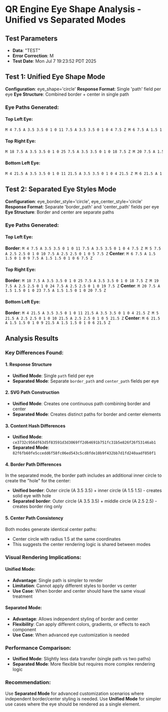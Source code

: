 # QR Engine Eye Shape Analysis - Unified vs Separated Modes

## Test Parameters
- **Data**: "TEST"
- **Error Correction**: M
- **Test Date**: Mon Jul  7 19:23:52 PDT 2025

## Test 1: Unified Eye Shape Mode
**Configuration**: eye_shape='circle'
**Response Format**: Single 'path' field per eye
**Eye Structure**: Combined border + center in single path

### Eye Paths Generated:

#### Top Left Eye:
```svg
M 4 7.5 A 3.5 3.5 0 1 0 11 7.5 A 3.5 3.5 0 1 0 4 7.5 Z M 6 7.5 A 1.5 1.5 0 1 0 9 7.5 A 1.5 1.5 0 1 0 6 7.5 Z
```

#### Top Right Eye:
```svg
M 18 7.5 A 3.5 3.5 0 1 0 25 7.5 A 3.5 3.5 0 1 0 18 7.5 Z M 20 7.5 A 1.5 1.5 0 1 0 23 7.5 A 1.5 1.5 0 1 0 20 7.5 Z
```

#### Bottom Left Eye:
```svg
M 4 21.5 A 3.5 3.5 0 1 0 11 21.5 A 3.5 3.5 0 1 0 4 21.5 Z M 6 21.5 A 1.5 1.5 0 1 0 9 21.5 A 1.5 1.5 0 1 0 6 21.5 Z
```

## Test 2: Separated Eye Styles Mode
**Configuration**: eye_border_style='circle', eye_center_style='circle'
**Response Format**: Separate 'border_path' and 'center_path' fields per eye
**Eye Structure**: Border and center are separate paths

### Eye Paths Generated:

#### Top Left Eye:
**Border**: `M 4 7.5 A 3.5 3.5 0 1 0 11 7.5 A 3.5 3.5 0 1 0 4 7.5 Z M 5 7.5 A 2.5 2.5 0 1 0 10 7.5 A 2.5 2.5 0 1 0 5 7.5 Z`
**Center**: `M 6 7.5 A 1.5 1.5 0 1 0 9 7.5 A 1.5 1.5 0 1 0 6 7.5 Z`

#### Top Right Eye:
**Border**: `M 18 7.5 A 3.5 3.5 0 1 0 25 7.5 A 3.5 3.5 0 1 0 18 7.5 Z M 19 7.5 A 2.5 2.5 0 1 0 24 7.5 A 2.5 2.5 0 1 0 19 7.5 Z`
**Center**: `M 20 7.5 A 1.5 1.5 0 1 0 23 7.5 A 1.5 1.5 0 1 0 20 7.5 Z`

#### Bottom Left Eye:
**Border**: `M 4 21.5 A 3.5 3.5 0 1 0 11 21.5 A 3.5 3.5 0 1 0 4 21.5 Z M 5 21.5 A 2.5 2.5 0 1 0 10 21.5 A 2.5 2.5 0 1 0 5 21.5 Z`
**Center**: `M 6 21.5 A 1.5 1.5 0 1 0 9 21.5 A 1.5 1.5 0 1 0 6 21.5 Z`


## Analysis Results

### Key Differences Found:

#### 1. **Response Structure**
- **Unified Mode**: Single `path` field per eye
- **Separated Mode**: Separate `border_path` and `center_path` fields per eye

#### 2. **SVG Path Construction**
- **Unified Mode**: Creates one continuous path combining border and center
- **Separated Mode**: Creates distinct paths for border and center elements

#### 3. **Content Hash Differences**
- **Unified Mode**: `ce3732c956df63d5f83591d3d3069ff2d64691b751fc31b5e826f26f53146ab1`
- **Separated Mode**: `82f6fb60fe5ccedd6f58fc06ed543c5cd8fde10b9f432bb7d1fd240aadf050f1`

#### 4. **Border Path Differences**
In the separated mode, the border path includes an additional inner circle to create the "hole" for the center:
- **Unified border**: Outer circle (A 3.5 3.5) + inner circle (A 1.5 1.5) - creates solid eye with hole
- **Separated border**: Outer circle (A 3.5 3.5) + middle circle (A 2.5 2.5) - creates border ring only

#### 5. **Center Path Consistency**
Both modes generate identical center paths:
- Center circle with radius 1.5 at the same coordinates
- This suggests the center rendering logic is shared between modes

### Visual Rendering Implications:

#### Unified Mode:
- **Advantage**: Single path is simpler to render
- **Limitation**: Cannot apply different styles to border vs center
- **Use Case**: When border and center should have the same visual treatment

#### Separated Mode:
- **Advantage**: Allows independent styling of border and center
- **Flexibility**: Can apply different colors, gradients, or effects to each component
- **Use Case**: When advanced eye customization is needed

### Performance Comparison:
- **Unified Mode**: Slightly less data transfer (single path vs two paths)
- **Separated Mode**: More flexible but requires more complex rendering logic

### Recommendation:
Use **Separated Mode** for advanced customization scenarios where independent border/center styling is needed. Use **Unified Mode** for simpler use cases where the eye should be rendered as a single element.

